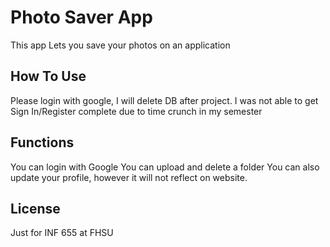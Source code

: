 # Photo Saver App

This app Lets you save your photos on an application

## How To Use

Please login with google, I will delete DB after project. I was not able to get Sign In/Register complete due to time crunch in my semester



## Functions

You can login with Google
You can upload and delete a folder
You can also update your profile, however it will not reflect on website.

## License

Just for INF 655 at FHSU